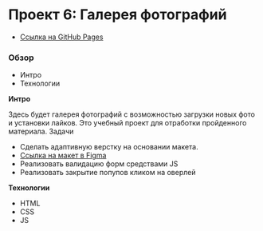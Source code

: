 # Проект 6: Галерея фотографий
* [Ссылка на GitHub Pages](https://calorifer75.github.io/mesto/index)

### Обзор
* Интро
* Технологии

**Интро**

Здесь будет галерея фотографий с возможностью загрузки новых фото и установки лайков.
Это учебный проект для отработки пройденного материала.
Задачи
* Сделать адаптивную верстку на основании макета.
* [Ссылка на макет в Figma](https://www.figma.com/file/XNaGNEZD5NEjeyJzAT4gMb/JavaScript.-Sprint-6)
* Реализовать валидацию форм средствами JS
* Реализовать закрытие попупов кликом на оверлей

**Технологии**

* HTML
* CSS
* JS
